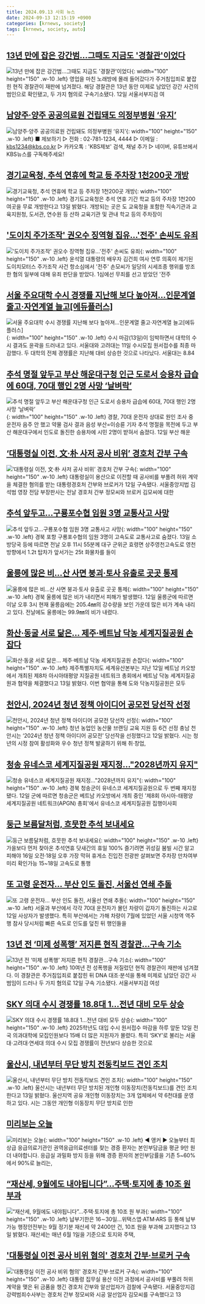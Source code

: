 ```yaml
---
title: 2024.09.13 사회 뉴스
date: 2024-09-13 12:15:19 +0900
categories: [krnews, society]
tags: [krnews, society, auto]
---
```

## [13년 만에 잡은 강간범…그때도 지금도 '경찰관'이었다](https://n.news.naver.com/mnews/article/011/0004392102)

![13년 만에 잡은 강간범…그때도 지금도 '경찰관'이었다](https://mimgnews.pstatic.net/image/origin/011/2024/09/12/4392102.jpg?type=nf220_150){: width="100" height="150" .w-10 .left}
영업을 마친 노래방에 몰래 들어갔다가 주거침입죄로 붙잡힌 현직 경찰관이 재판에 넘겨졌다. 해당 경찰관은 13년 동안 미제로 남았던 강간 사건의 범인으로 확인됐고, 두 가지 혐의로 구속기소됐다. 12일 서울서부지검 여

## [남양주·양주 공공의료원 건립돼도 의정부병원 ‘유지’](https://n.news.naver.com/mnews/article/056/0011800303)

![남양주·양주 공공의료원 건립돼도 의정부병원 ‘유지’](https://mimgnews.pstatic.net/image/origin/056/2024/09/13/11800303.jpg?type=nf220_150){: width="100" height="150" .w-10 .left}
■ 제보하기 ▷ 전화 : 02-781-1234, 4444 ▷ 이메일 : kbs1234@kbs.co.kr ▷ 카카오톡 : 'KBS제보' 검색, 채널 추가 ▷ 네이버, 유튜브에서 KBS뉴스를 구독해주세요!

## [경기교육청, 추석 연휴에 학교 등 주차장 1천200곳 개방](https://n.news.naver.com/mnews/article/001/0014930454)

![경기교육청, 추석 연휴에 학교 등 주차장 1천200곳 개방](https://mimgnews.pstatic.net/image/origin/001/2024/09/13/14930454.jpg?type=nf220_150){: width="100" height="150" .w-10 .left}
경기도교육청은 추석 연휴 기간 학교 등의 주차장 1천200여곳을 무료 개방한다고 13일 밝혔다. 개방되는 곳은 도 교육청을 포함한 직속기관과 교육지원청, 도서관, 연수원 등 산하 교육기관 및 관내 학교 등의 주차장이

## ['도이치 주가조작' 권오수 징역형 집유…'전주' 손씨도 유죄](https://n.news.naver.com/mnews/article/015/0005033195)

!['도이치 주가조작' 권오수 징역형 집유…'전주' 손씨도 유죄](https://mimgnews.pstatic.net/image/origin/015/2024/09/12/5033195.jpg?type=nf220_150){: width="100" height="150" .w-10 .left}
윤석열 대통령의 배우자 김건희 여사 연루 의혹이 제기된 도이치모터스 주가조작 사건 항소심에서 '전주' 손모씨가 일당의 시세조종 행위를 방조한 혐의 일부에 대해 유죄 판단을 받았다. 1심에선 무죄를 선고 받았던 '전주

## [서울 주요대학 수시 경쟁률 지난해 보다 높아져…인문계열 줄고·자연계열 늘고[에듀플러스]](https://n.news.naver.com/mnews/article/030/0003240101)

![서울 주요대학 수시 경쟁률 지난해 보다 높아져…인문계열 줄고·자연계열 늘고[에듀플러스]](https://mimgnews.pstatic.net/image/origin/030/2024/09/13/3240101.jpg?type=nf220_150){: width="100" height="150" .w-10 .left}
수시 마감(13일)이 임박하면서 대학의 수시 결과도 윤곽을 드러내고 있다. 서울대와 고려대는 11일 수시모집 원서접수를 최종 마감했다. 두 대학의 전체 경쟁률은 지난해 대비 상승한 것으로 나타났다. 서울대는 8.84

## [추석 명절 앞두고 부산 해운대구청 인근 도로서 승용차 급습에 60대, 70대 행인 2명 사망 ‘날벼락’](https://n.news.naver.com/mnews/article/021/0002659975)

![추석 명절 앞두고 부산 해운대구청 인근 도로서 승용차 급습에 60대, 70대 행인 2명 사망 ‘날벼락’](https://mimgnews.pstatic.net/image/origin/021/2024/09/12/2659975.jpg?type=nf220_150){: width="100" height="150" .w-10 .left}
경찰, 70대 운전자 상대로 원인 조사 중 운전자 음주 안 했고 약물 검사 결과 음성 부산=이승륜 기자 추석 명절을 목전에 두고 부산 해운대구에서 인도로 돌진한 승용차에 시민 2명이 받혀서 숨졌다. 12일 부산 해운

## [‘대통령실 이전, 文·朴 사저 공사 비위’ 경호처 간부 구속](https://n.news.naver.com/mnews/article/023/0003858439)

![‘대통령실 이전, 文·朴 사저 공사 비위’ 경호처 간부 구속](https://mimgnews.pstatic.net/image/origin/023/2024/09/13/3858439.jpg?type=nf220_150){: width="100" height="150" .w-10 .left}
대통령실이 용산으로 이전할 때 공사비를 부풀려 허위 계약을 체결한 혐의를 받는 대통령경호처 간부와 브로커가 12일 구속됐다. 서울중앙지법 김석범 영장 전담 부장판사는 전날 경호처 간부 정모씨와 브로커 김모씨에 대한

## [추석 앞두고…구룡포수협 임원 3명 교통사고 사망](https://n.news.naver.com/mnews/article/215/0001179599)

![추석 앞두고…구룡포수협 임원 3명 교통사고 사망](https://mimgnews.pstatic.net/image/origin/215/2024/09/13/1179599.jpg?type=nf220_150){: width="100" height="150" .w-10 .left}
경북 포항 구룡포수협의 임원 3명이 고속도로 교통사고로 숨졌다. 13일 소방당국 등에 따르면 전날 오후 11시 55분께 대구 군위군 효령면 상주영천고속도로 영천 방향에서 1.2t 탑차가 앞서가는 25t 화물차를 들이

## [울릉에 많은 비…산 사면 붕괴·토사 유출로 곳곳 통제](https://n.news.naver.com/mnews/article/001/0014928957)

![울릉에 많은 비…산 사면 붕괴·토사 유출로 곳곳 통제](https://mimgnews.pstatic.net/image/origin/001/2024/09/12/14928957.jpg?type=nf220_150){: width="100" height="150" .w-10 .left}
경북 울릉에 많은 비가 내리면서 피해가 발생했다. 12일 울릉군에 따르면 이날 오후 3시 현재 울릉읍에는 205.4㎜의 강수량을 보인 가운데 많은 비가 계속 내리고 있다. 전날에도 울릉에는 99.9㎜의 비가 내렸다.

## [화산·동굴 서로 닮은… 제주·베트남 닥농 세계지질공원 손잡다](https://n.news.naver.com/mnews/article/081/0003480275)

![화산·동굴 서로 닮은… 제주·베트남 닥농 세계지질공원 손잡다](https://mimgnews.pstatic.net/image/origin/081/2024/09/13/3480275.jpg?type=nf220_150){: width="100" height="150" .w-10 .left}
제주특별자치도 세계유산본부는 지난 12일 베트남 카오방에서 개최된 제8차 아시아태평양 지질공원 네트워크 총회에서 베트남 닥농 세계지질공원과 협약을 체결했다고 13일 밝혔다. 이번 협약을 통해 도와 닥농지질공원은 모두

## [천안시, 2024년 청년 정책 아이디어 공모전 당선작 선정](https://n.news.naver.com/mnews/article/629/0000321502)

![천안시, 2024년 청년 정책 아이디어 공모전 당선작 선정](https://mimgnews.pstatic.net/image/origin/629/2024/09/12/321502.jpg?type=nf220_150){: width="100" height="150" .w-10 .left}
청년 농업인 농산물 브랜딩 교육 지원 등 6건 선정 충남 천안시는 ‘2024년 청년 정책 아이디어 공모전’ 당선작을 선정했다고 12일 밝혔다. 시는 청년의 시정 참여 활성화와 우수 청년 정책 발굴하기 위해 취·창업,

## [청송 유네스코 세계지질공원 재지정…"2028년까지 유지"](https://n.news.naver.com/mnews/article/003/0012784785)

![청송 유네스코 세계지질공원 재지정…"2028년까지 유지"](https://mimgnews.pstatic.net/image/origin/003/2024/09/12/12784785.jpg?type=nf220_150){: width="100" height="150" .w-10 .left}
경북 청송군이 유네스코 세계지질공원으로 두 번째 재지정됐다. 12일 군에 따르면 청송군은 베트남 카오방에서 개최 중인 '제8회 아시아-태평양 세계지질공원 네트워크(APGN) 총회'에서 유네스코 세계지질공원 집행이사회

## [둥근 보름달처럼, 흐뭇한 추석 보내세요](https://n.news.naver.com/mnews/article/009/0005364807)

![둥근 보름달처럼, 흐뭇한 추석 보내세요](https://mimgnews.pstatic.net/image/origin/009/2024/09/12/5364807.jpg?type=nf220_150){: width="100" height="150" .w-10 .left}
가을보다 먼저 찾아온 추석연휴 닷새간의 휴일 100% 즐기려면 귀성길 붐빌 시간 알고 피해야 16일 오전·18일 오후 가장 막혀 휴게소 진입전 전광판 살펴보면 주차장 만차여부 미리 확인가능 15~18일 고속도로 통행

## [또 고령 운전자… 부산 인도 돌진, 서울선 연쇄 추돌](https://n.news.naver.com/mnews/article/020/0003587446)

![또 고령 운전자… 부산 인도 돌진, 서울선 연쇄 추돌](https://mimgnews.pstatic.net/image/origin/020/2024/09/13/3587446.jpg?type=nf220_150){: width="100" height="150" .w-10 .left}
서울과 부산에서 각각 70대 운전자가 몰던 차량이 갑자기 돌진하는 사고로 12일 사상자가 발생했다. 특히 부산에서는 가해 차량이 7월에 있었던 서울 시청역 역주행 참사 당시처럼 빠른 속도로 인도를 덮친 뒤 행인들을

## [13년 전 ‘미제 성폭행’ 저지른 현직 경찰관…구속 기소](https://n.news.naver.com/mnews/article/020/0003587336)

![13년 전 ‘미제 성폭행’ 저지른 현직 경찰관…구속 기소](https://mimgnews.pstatic.net/image/origin/020/2024/09/12/3587336.jpg?type=nf220_150){: width="100" height="150" .w-10 .left}
10여년 전 성폭행을 저질렀던 현직 경찰관이 재판에 넘겨졌다. 이 경찰관은 주거침입죄로 붙잡힌 뒤 DNA 대조·분석을 통해 미제로 남았던 강간 사범임이 드러나 두 가지 혐의로 12일 구속 기소됐다. 서울서부지검 여성

## [SKY 의대 수시 경쟁률 18.8대 1…전년 대비 모두 상승](https://n.news.naver.com/mnews/article/020/0003587355)

![SKY 의대 수시 경쟁률 18.8대 1…전년 대비 모두 상승](https://mimgnews.pstatic.net/image/origin/020/2024/09/12/3587355.jpg?type=nf220_150){: width="100" height="150" .w-10 .left}
2025학년도 대입 수시 원서접수 마감을 하루 앞둔 12일 전국 의과대학에 모집인원보다 15배 더 많은 지원자가 몰렸다. 특히 ‘SKY’로 불리는 서울대·고려대·연세대 의대 수시 모집 경쟁률이 전년보다 상승한 것으로

## [울산시, 내년부터 무단 방치 전동킥보드 견인 조치](https://n.news.naver.com/mnews/article/079/0003938533)

![울산시, 내년부터 무단 방치 전동킥보드 견인 조치](https://mimgnews.pstatic.net/image/origin/079/2024/09/13/3938533.jpg?type=nf220_150){: width="100" height="150" .w-10 .left}
울산시는 내년부터 무단 방치된 개인형 이동장치(전동킥보드)를 견인 조치한다고 13일 밝혔다. 울산지역 공유 개인형 이동장치는 3개 업체에서 약 6천대를 운영하고 있다. 시는 그동안 개인형 이동장치 무단 방치로 인한

## [미리보는 오늘](https://n.news.naver.com/mnews/article/214/0001374183)

![미리보는 오늘](https://mimgnews.pstatic.net/image/origin/214/2024/09/13/1374183.jpg?type=nf220_150){: width="100" height="150" .w-10 .left}
◀ 앵커 ▶ 오늘부터 최상급 응급의료기관인 권역응급의료센터를 찾는 경증 환자는 본인부담금을 평균 9만 원 더 내야합니다. 응급실 과밀화 방지 등을 위해 경증 환자의 본인부담률을 기존 5~60%에서 90%로 늘리는,

## [“재산세, 9월에도 내야됩니다”…주택·토지에 총 10조 원 부과](https://n.news.naver.com/mnews/article/021/0002660037)

![“재산세, 9월에도 내야됩니다”…주택·토지에 총 10조 원 부과](https://mimgnews.pstatic.net/image/origin/021/2024/09/13/2660037.jpg?type=nf220_150){: width="100" height="150" .w-10 .left}
납부기한은 16∼30일…위택스앱·ATM·ARS 등 통해 납부 가능 행정안전부는 9월 정기분 재산세 약 2400만 건, 10조 원을 부과해 고지했다고 13일 밝혔다. 재산세는 매년 6월 1일을 기준으로 토지와 주택,

## ['대통령실 이전 공사 비위 혐의' 경호처 간부·브로커 구속](https://n.news.naver.com/mnews/article/448/0000477276)

!['대통령실 이전 공사 비위 혐의' 경호처 간부·브로커 구속](https://mimgnews.pstatic.net/image/origin/448/2024/09/13/477276.jpg?type=nf220_150){: width="100" height="150" .w-10 .left}
대통령 집무실 용산 이전 과정에서 공사비를 부풀려 허위 계약을 맺은 뒤 금품을 챙긴 경호처 간부와 알선업자가 검찰에 구속됐다. 서울중앙지검 강력범죄수사부는 경호처 간부 정모씨와 시공 알선업자 김모씨를 구속했다고 13

